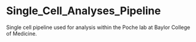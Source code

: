 # Single_Cell_Analyses_Pipeline
Single cell pipeline used for analysis within the Poche lab at Baylor College of Medicine. 
